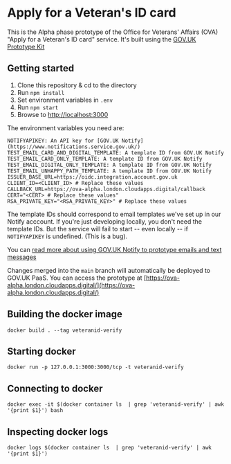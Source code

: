 # Apply for a Veteran's ID card

This is the Alpha phase prototype of the Office for Veterans' Affairs (OVA)
"Apply for a Veteran's ID card" service.  It's built using the
[GOV.UK Prototype Kit](https://govuk-prototype-kit.herokuapp.com/docs)

## Getting started

1. Clone this repository & cd to the directory
1. Run `npm install`
1. Set environment variables in `.env`
1. Run `npm start`
1. Browse to [http://localhost:3000](http://localhost:3000)

The environment variables you need are:

```properties
NOTIFYAPIKEY: An API key for [GOV.UK Notify](https://www.notifications.service.gov.uk/)
TEST_EMAIL_CARD_AND_DIGITAL_TEMPLATE: A template ID from GOV.UK Notify
TEST_EMAIL_CARD_ONLY_TEMPLATE: A template ID from GOV.UK Notify
TEST_EMAIL_DIGITAL_ONLY_TEMPLATE: A template ID from GOV.UK Notify
TEST_EMAIL_UNHAPPY_PATH_TEMPLATE: A template ID from GOV.UK Notify
ISSUER_BASE_URL=https://oidc.integration.account.gov.uk
CLIENT_ID=<CLIENT_ID> # Replace these values
CALLBACK_URL=https://ova-alpha.london.cloudapps.digital/callback
CERT="<CERT> # Replace these values"
RSA_PRIVATE_KEY="<RSA_PRIVATE_KEY>" # Replace these values
```

The template IDs should correspond to email templates we've set up in our Notify acccount.
If you're just developing locally, you don't need the template IDs.  But the service will
fail to start -- even locally -- if `NOTIFYAPIKEY` is undefined. (This is a bug).

You can [read more about using GOV.UK Notify to prototype emails and text messages](docs/documentation/using-notify.md)

Changes merged into the `main` branch will automatically be deployed to GOV.UK PaaS.  You
can access the prototype at [https://ova-alpha.london.cloudapps.digital/](https://ova-alpha.london.cloudapps.digital/)

## Building the docker image

```shell
docker build . --tag veteranid-verify
```

## Starting docker

```shell
docker run -p 127.0.0.1:3000:3000/tcp -t veteranid-verify
```

## Connecting to docker

```shell
docker exec -it $(docker container ls  | grep 'veteranid-verify' | awk '{print $1}') bash
```

## Inspecting docker logs

```shell
docker logs $(docker container ls  | grep 'veteranid-verify' | awk '{print $1}')
```
